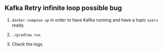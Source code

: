 ## Kafka Retry infinite loop possible bug

1. ```docker-compose up``` in order to have Kafka running and have a topic ```users``` ready.

2. ```./gradlew run```

3. Check the logs.

